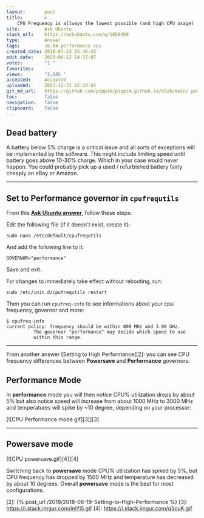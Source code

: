 ```yaml
---
layout:       post
title:        >
    CPU Frequency is allways the lowest possible (and high CPU usage)
site:         Ask Ubuntu
stack_url:    https://askubuntu.com/q/1058409
type:         Answer
tags:         16.04 performance cpu
created_date: 2018-07-22 15:46:43
edit_date:    2020-06-12 14:37:07
votes:        "1 "
favorites:    
views:        "2,605 "
accepted:     Accepted
uploaded:     2023-12-31 12:14:44
git_md_url:   https://github.com/pippim/pippim.github.io/blob/main/_posts/2018/2018-07-22-CPU-Frequency-is-allways-the-lowest-possible-_and-high-CPU-usage_.md
toc:          false
navigation:   false
clipboard:    false
---
```


## Dead battery

A battery below 5% charge is a critical issue and all sorts of exceptions will be implemented by the software. This might include limiting speed until battery goes above 10-30% charge. Which in your case would never happen. You could probably pick up a used / refurbished battery fairly cheaply on eBay or Amazon.

----------

## Set to Performance governor in `cpufrequtils`

From this **[Ask Ubuntu answer][1]**, follow these steps:

Edit the following file (if it doesn't exist, create it):

``` 
sudo nano /etc/default/cpufrequtils
```

And add the following line to it:

``` 
GOVERNOR="performance"
```

Save and exit.

For changes to immediately take effect without rebooting, run:

``` 
sudo /etc/init.d/cpufrequtils restart
```

Then you can run `cpufreq-info` to see informations about your cpu frequency, governor and more:

``` 
$ cpufreq-info
current policy: frequency should be within 800 MHz and 3.90 GHz.
          The governor "performance" may decide which speed to use
          within this range.
```


----------

From another answer [Setting to High Performance][2]: you can see CPU frequency differences between **Powersave** and **Performance** governors:

## Performance Mode

In **performance** mode you will then notice CPU% utilization drops by about 5% but also notice speed will increase from about 1000 MHz to 3000 MHz and temperatures will spike by ~10 degree, depending on your processor:

[![CPU Performance mode.gif][3]][3]


----------

## Powersave mode

[![CPU powersave.gif][4]][4]

Switching back to **powersave** mode CPU% utilization has spiked by 5%, but CPU frequency has dropped by 1500 MHz and temperature has decreased by about 10 degrees. Overall **powersave** mode is the best for most configurations.


  [1]: https://askubuntu.com/a/936488/307523
  [2]: {% post_url /2018/2018-06-19-Setting-to-High-Performance %}
  [3]: https://i.stack.imgur.com/imYi5.gif
  [4]: https://i.stack.imgur.com/q5cuK.gif
